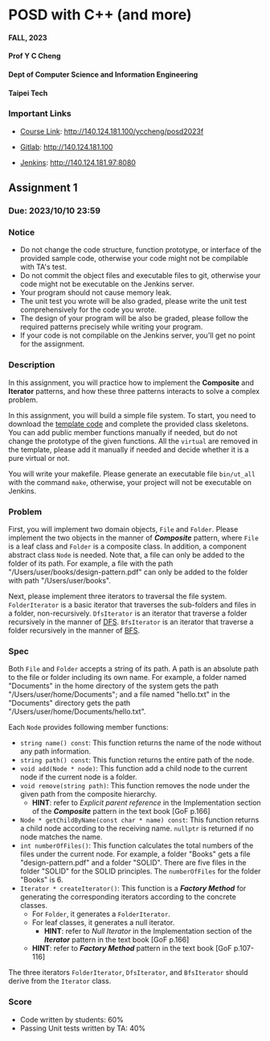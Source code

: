# POSD with C++ (and more)

#### FALL, 2023

#### Prof Y C Cheng

#### Dept of Computer Science and Information Engineering

#### Taipei Tech

### Important Links

* [Course Link](http://140.124.181.100/yccheng/posd2023f): http://140.124.181.100/yccheng/posd2023f

* [Gitlab](http://140.124.181.100): http://140.124.181.100

* [Jenkins](http://140.124.181.97:8080): http://140.124.181.97:8080

## Assignment 1

### Due: 2023/10/10 23:59

### Notice

* Do not change the code structure, function prototype, or interface of the provided sample code, otherwise your code might not be compilable with TA's test.
* Do not commit the object files and executable files to git, otherwise your code might not be executable on the Jenkins server.
* Your program should not cause memory leak.
* The unit test you wrote will be also graded, please write the unit test comprehensively for the code you wrote.
* The design of your program will be also be graded, please follow the required patterns precisely while writing your program.
* If your code is not compilable on the Jenkins server, you'll get no point for the assignment.

### Description

In this assignment, you will practice how to implement the **Composite** and **Iterator** patterns, and how these three patterns interacts to solve a complex problem.

In this assignment, you will build a simple file system. To start, you need to download the [template code](./template) and complete the provided class skeletons. You can add public member functions manually if needed, but do not change the prototype of the given functions. All the `virtual` are removed in the template, please add it manually if needed and decide whether it is a pure virtual or not.

You will write your makefile. Please generate an executable file `bin/ut_all` with the command `make`, otherwise, your project will not be executable on Jenkins. 

### Problem

First, you will implement two domain objects, `File` and `Folder`. Please implement the two objects in the manner of ***Composite*** pattern, where `File` is a leaf class and `Folder` is a composite class. In addition, a component abstract class `Node` is needed. Note that, a file can only be added to the folder of its path. For example, a file with the path "/Users/user/books/design-pattern.pdf" can only be added to the folder with path "/Users/user/books".

Next, please implement three iterators to traversal the file system. `FolderIterator` is a basic iterator that traverses the sub-folders and files in a folder, non-recursively. `DfsIterator` is an iterator that traverse a folder recursively in the manner of [DFS](https://en.wikipedia.org/wiki/Depth-first_search). `BfsIterator` is an iterator that traverse a folder recursively in the manner of [BFS](https://en.wikipedia.org/wiki/Breadth-first_search).

### Spec

Both `File` and `Folder` accepts a string of its path. A path is an absolute path to the file or folder including its own name. For example, a folder named "Documents" in the home directory of the system gets the path "/Users/user/home/Documents"; and a file named "hello.txt" in the "Documents" directory gets the path "/Users/user/home/Documents/hello.txt".

Each `Node` provides following member functions:

* `string name() const`: This function returns the name of the node without any path information.
* `string path() const`: This function returns the entire path of the node.
* `void add(Node * node)`: This function add a child node to the current node if the current node is a folder.
* `void remove(string path)`: This function removes the node under the given path from the composite hierarchy.
  * **HINT**: refer to *Explicit parent reference* in the Implementation section of the ***Composite*** pattern in the text book [GoF p.166]
* `Node * getChildByName(const char * name) const`: This function returns a child node according to the receiving name. `nullptr` is returned if no node matches the name.
* `int numberOfFiles()`: This function calculates the total numbers of the files under the current node. For example, a folder "Books" gets a file "design-pattern.pdf" and a folder "SOLID". There are five files in the folder "SOLID" for the SOLID principles. The `numberOfFiles` for the folder "Books" is 6.
* `Iterator * createIterator()`: This function is a ***Factory Method*** for generating the corresponding iterators according to the concrete classes.
  * For `Folder`, it generates a `FolderIterator`.
  * For leaf classes, it generates a null iterator. 
    * **HINT**: refer to *Null Iterator* in the Implementation section of the ***Iterator*** pattern in the text book [GoF p.166]
  * **HINT**: refer to ***Factory Method*** pattern in the text book [GoF p.107-116]

The three iterators `FolderIterator`, `DfsIterator`, and `BfsIterator` should derive from the `Iterator` class.

### Score

* Code written by students: 60%
* Passing Unit tests written by TA: 40%
